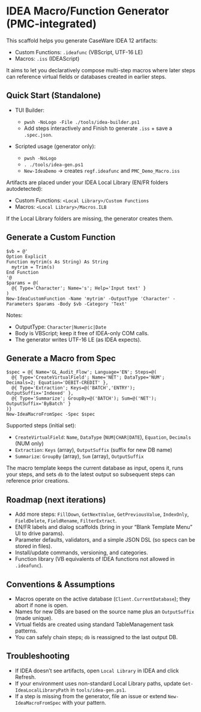 # IDEA Macro/Function Generator (PMC-integrated)

This scaffold helps you generate CaseWare IDEA 12 artifacts:
- Custom Functions: `.ideafunc` (VBScript, UTF-16 LE)
- Macros: `.iss` (IDEAScript)

It aims to let you declaratively compose multi-step macros where later steps
can reference virtual fields or databases created in earlier steps.

## Quick Start (Standalone)

- TUI Builder:
  - `pwsh -NoLogo -File ./tools/idea-builder.ps1`
  - Add steps interactively and Finish to generate `.iss` + save a `.spec.json`.

- Scripted usage (generator only):
  - `pwsh -NoLogo`
  - `. ./tools/idea-gen.ps1`
  - `New-IdeaDemo` → creates `regf.ideafunc` and `PMC_Demo_Macro.iss`

Artifacts are placed under your IDEA Local Library (EN/FR folders autodetected):
- Custom Functions: `<Local Library>/Custom Functions`
- Macros: `<Local Library>/Macros.ILB`

If the Local Library folders are missing, the generator creates them.

## Generate a Custom Function

```
$vb = @'
Option Explicit
Function mytrim(s As String) As String
  mytrim = Trim(s)
End Function
'@
$params = @(
  @{ Type='Character'; Name='s'; Help='Input text' }
)
New-IdeaCustomFunction -Name 'mytrim' -OutputType 'Character' -Parameters $params -Body $vb -Category 'Text'
```

Notes:
- OutputType: `Character|Numeric|Date`
- Body is VBScript; keep it free of IDEA-only COM calls.
- The generator writes UTF-16 LE (as IDEA expects).

## Generate a Macro from Spec

```
$spec = @{ Name='GL_Audit_Flow'; Language='EN'; Steps=@(
  @{ Type='CreateVirtualField'; Name='NET'; DataType='NUM'; Decimals=2; Equation='DEBIT-CREDIT' },
  @{ Type='Extraction'; Keys=@('BATCH','ENTRY'); OutputSuffix='Indexed' },
  @{ Type='Summarize'; GroupBy=@('BATCH'); Sum=@('NET'); OutputSuffix='ByBatch' }
)}
New-IdeaMacroFromSpec -Spec $spec
```

Supported steps (initial set):
- `CreateVirtualField`: `Name`, `DataType` (`NUM|CHAR|DATE`), `Equation`, `Decimals` (NUM only)
- `Extraction`: `Keys` (array), `OutputSuffix` (suffix for new DB name)
- `Summarize`: `GroupBy` (array), `Sum` (array), `OutputSuffix`

The macro template keeps the current database as input, opens it, runs your steps,
and sets `db` to the latest output so subsequent steps can reference prior creations.

## Roadmap (next iterations)

- Add more steps: `FillDown`, `GetNextValue`, `GetPreviousValue`, `IndexOnly`, `FieldDelete`, `FieldRename`, `FilterExtract`.
- EN/FR labels and dialog scaffolds (bring in your “Blank Template Menu” UI to drive params).
- Parameter defaults, validators, and a simple JSON DSL (so specs can be stored in files).
- Install/update commands, versioning, and categories.
- Function library (VB equivalents of IDEA functions not allowed in `.ideafunc`).

## Conventions & Assumptions

- Macros operate on the active database (`Client.CurrentDatabase`); they abort if none is open.
- Names for new DBs are based on the source name plus an `OutputSuffix` (made unique).
- Virtual fields are created using standard TableManagement task patterns.
- You can safely chain steps; `db` is reassigned to the last output DB.

## Troubleshooting

- If IDEA doesn’t see artifacts, open `Local Library` in IDEA and click Refresh.
- If your environment uses non-standard Local Library paths, update `Get-IdeaLocalLibraryPath` in `tools/idea-gen.ps1`.
- If a step is missing from the generator, file an issue or extend `New-IdeaMacroFromSpec` with your pattern.
